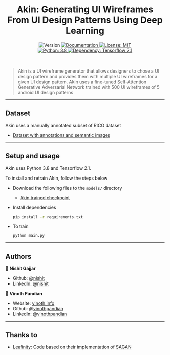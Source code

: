 <h1 align="center">Akin: Generating UI Wireframes From UI Design Patterns Using Deep Learning</h1>
<p align="center">
  <img alt="Version" src="https://img.shields.io/badge/version-1.0.0-blue.svg?cacheSeconds=2592000" />
  <a href="https://api.metamorph.designwitheve.com/docs/" target="_blank">
    <img alt="Documentation" src="https://img.shields.io/badge/documentation-yes-brightgreen.svg" />
  </a>
  <a href="#" target="_blank">
    <img alt="License: MIT" src="https://img.shields.io/badge/License-MIT-yellow.svg" />
  </a>
  <br/>
  <a href="#" target="_blank">
    <img alt="Python: 3.8" src="https://img.shields.io/badge/Python-3.8-important" />
  </a>
  <a href="#" target="_blank">
    <img alt="Dependency: Tensorflow 2.1" src="https://img.shields.io/badge/Tensorflow-2.1-important" />
  </a>
  <br/>
  <br/>
  <br/>
</p>

> Akin is a UI wireframe generator that allows designers to chose a UI design pattern and provides them with multiple UI wireframes for a given UI design pattern. Akin uses a fine-tuned Self-Attention Generative Adversarial Network trained with 500 UI wireframes of 5 android UI design patterns

---

## Dataset

Akin uses a manually annotated subset of RICO dataset

- [Dataset with annotations and semantic images](https://blackbox-toolkit.com/datasets/Akin_SAGAN_500.tar.gz)

---

## Setup and usage

Akin uses Python 3.8 and Tensorflow 2.1.

To install and retrain Akin, follow the steps below

- Download the following files to the `models/` directory

  - [Akin trained checkpoint](https://blackbox-toolkit.com/models/akin_checkpoints.tar.gz)

- Install dependencies

  ```sh
  pip install -r requirements.txt
  ```

- To train
  ```sh
  python main.py
  ```

---

## Authors

👤 **Nishit Gajjar**

- Github: [@nishit](https://github.com/nishit727)
- LinkedIn: [@nishit](https://www.linkedin.com/in/nishit-gajjar-6354a172/)

👤 **Vinoth Pandian**

- Website: [vinoth.info](https://vinoth.info)
- Github: [@vinothpandian](https://github.com/vinothpandian)
- LinkedIn: [@vinothpandian](https://linkedin.com/in/vinothpandian)

---

## Thanks to

- [Leafinity](https://github.com/leafinity): Code based on their implementation of [SAGAN](https://github.com/leafinity/SAGAN-tensorflow2.0)
